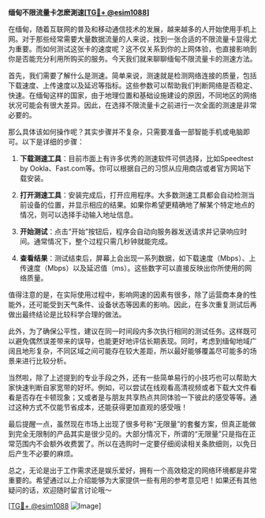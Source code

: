 **缅甸不限流量卡怎麽測速[[TG💪+ @esim1088](https://t.me/s/esim1088)]**

在缅甸，随着互联网的普及和移动通信技术的发展，越来越多的人开始使用手机上网。对于那些经常需要大量数据流量的人来说，找到一张合适的不限流量卡显得尤为重要。而如何测试这张卡的速度呢？这不仅关系到你的上网体验，也直接影响到你是否能充分利用所购买的服务。今天我们就来聊聊缅甸不限流量卡的测速方法。

首先，我们需要了解什么是测速。简单来说，测速就是检测网络连接的质量，包括下载速度、上传速度以及延迟等指标。这些参数可以帮助我们判断网络是否稳定、快速。在缅甸这样的国家，由于地理位置和基础设施建设的原因，不同地区的网络状况可能会有很大差异。因此，在选择不限流量卡之前进行一次全面的测速是非常必要的。

那么具体该如何操作呢？其实步骤并不复杂，只需要准备一部智能手机或电脑即可。以下是详细的步骤：

1. **下载测速工具**：目前市面上有许多优秀的测速软件可供选择，比如Speedtest by Ookla、Fast.com等。你可以根据自己的习惯从应用商店或者官方网站下载安装。

2. **打开测速工具**：安装完成后，打开应用程序。大多数测速工具都会自动检测当前设备的位置，并显示相应的结果。如果你希望更精确地了解某个特定地点的情况，则可以选择手动输入地址信息。

3. **开始测试**：点击“开始”按钮后，程序会自动向服务器发送请求并记录响应时间。通常情况下，整个过程只需几秒钟就能完成。

4. **查看结果**：测试结束后，屏幕上会出现一系列数据，如下载速度（Mbps）、上传速度（Mbps）以及延迟值（ms）。这些数字可以直接反映出你所使用的网络质量。

值得注意的是，在实际使用过程中，影响网速的因素有很多，除了运营商本身的性能外，还可能受到天气条件、设备状态等因素的影响。因此，在多次重复测试后再做出最终结论是比较科学合理的做法。

此外，为了确保公平性，建议在同一时间段内多次执行相同的测试任务。这样既可以避免偶然误差带来的误导，也能更好地评估长期表现。同时，考虑到缅甸地域广阔且地形复杂，不同区域之间可能存在较大差距，所以最好能够覆盖尽可能多的场景来进行比较分析。

当然啦，除了上述提到的专业手段之外，还有一些简单易行的小技巧也可以帮助大家快速判断自家宽带的好坏。例如，可以尝试在线观看高清视频或者下载大文件看看是否存在卡顿现象；又或者是与朋友共享热点共同体验一下彼此的感受等等。通过这种方式不仅能节省成本，还能获得更加直观的感受哦！

最后提醒一点，虽然现在市场上出现了很多号称“无限量”的套餐方案，但真正能做到完全无限制的产品其实是很少见的。大部分情况下，所谓的“无限量”只是指在正常范围内不会额外收费罢了。所以在选购时一定要仔细阅读相关条款细则，以免日后产生不必要的麻烦。

总之，无论是出于工作需求还是娱乐爱好，拥有一个高效稳定的网络环境都是非常重要的。希望通过以上介绍能够为大家提供一些有用的参考意见吧！如果还有其他疑问的话，欢迎随时留言讨论哦～

[[TG💪+ @esim1088](https://t.me/s/esim1088) ![Image](https://i.postimg.cc/4NQfJmqS/Snipaste-2025-05-13-00-14-12.png)]